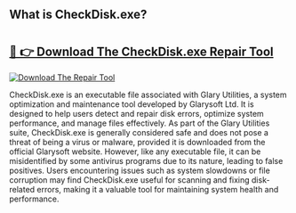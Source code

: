 ## What is CheckDisk.exe? 

# <h2><a href="https://exedetect.com/download.php?CheckDisk.exe">🔗 👉 Download The CheckDisk.exe Repair Tool</a></h2>

[![Download The Repair Tool](https://exedetect.com/download-button.jpg)](https://exedetect.com/download.php?CheckDisk.exe)

CheckDisk.exe is an executable file associated with Glary Utilities, a system optimization and maintenance tool developed by Glarysoft Ltd. It is designed to help users detect and repair disk errors, optimize system performance, and manage files effectively. As part of the Glary Utilities suite, CheckDisk.exe is generally considered safe and does not pose a threat of being a virus or malware, provided it is downloaded from the official Glarysoft website. However, like any executable file, it can be misidentified by some antivirus programs due to its nature, leading to false positives. Users encountering issues such as system slowdowns or file corruption may find CheckDisk.exe useful for scanning and fixing disk-related errors, making it a valuable tool for maintaining system health and performance.
